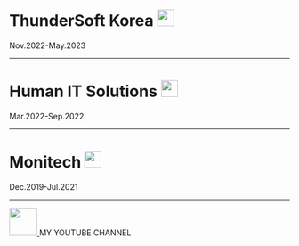 # ThunderSoft Korea [<img height = "30px" src="https://mms.businesswire.com/media/20220704005109/en/1503806/5/ThunderSoft%E8%8B%B1%E6%96%87logo-01.jpg?download=1"/>](https://www.thundersoft.com/)

Nov.2022-May.2023

***

# Human IT Solutions [<img height = "30px" src="https://pds.saramin.co.kr/company/logo/202005/22/qaq178_b5fr-1mntltg_logo.PNG"/>](http://www.hmit.kr/en/Home/Main)
Mar.2022-Sep.2022
***

# Monitech [<img height = "30px" src="http://www.monitech.co.kr/images/common/logo.png"/>](http://www.monitech.co.kr/eng/)
Dec.2019-Jul.2021

***

[<img height = "50px" src="https://yt3.googleusercontent.com/9EDb3m7Iou1YWM5rRHO0yARpSN5vg6tlSs3gAdF3iURppbYc92YrSavj2ouoR37AD-PL3ny34w=s176-c-k-c0x00ffffff-no-rj"/>
](https://www.youtube.com/@modiksoft8972) MY YOUTUBE CHANNEL

